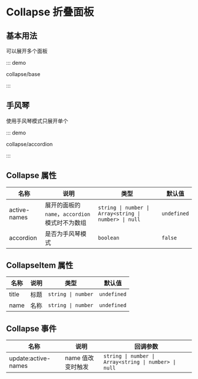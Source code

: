 # Collapse 折叠面板

## 基本用法

可以展开多个面板

::: demo

collapse/base

:::

## 手风琴

使用手风琴模式只展开单个

::: demo

collapse/accordion

:::

## Collapse 属性

| 名称         | 说明                                            | 类型                                                  | 默认值      |
| ------------ | ----------------------------------------------- | ----------------------------------------------------- | ----------- |
| active-names | 展开的面板的 `name`，`accordion` 模式时不为数组 | `string \| number \| Array<string \| number> \| null` | `undefined` |
| accordion    | 是否为手风琴模式                                | `boolean`                                             | `false`     |

## CollapseItem 属性

| 名称  | 说明 | 类型               | 默认值      |
| ----- | ---- | ------------------ | ----------- |
| title | 标题 | `string \| number` | `undefined` |
| name  | 名称 | `string \| number` | `undefined` |



## Collapse 事件

| 名称                | 说明              | 回调参数                                              |
| ------------------- | ----------------- | ----------------------------------------------------- |
| update:active-names | name 值改变时触发 | `string \| number \| Array<string \| number> \| null` |



<script setup lang="ts">
import CollapseBase from '../examples/collapse/base.vue'
import CollapseAccordion from '../examples/collapse/accordion.vue'
</script>
